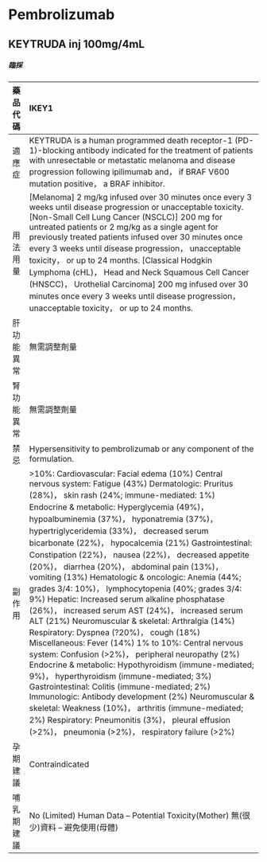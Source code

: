 # Pembrolizumab

## KEYTRUDA inj 100mg/4mL

##### 臨採

| 藥品代碼   | IKEY1                                                                                                                                                                                                                                                                                                                                                                                                                                                                                                                                                                                                                                                                                                                                                                                                                                                                                                                                                                                                                                                                                                                                                                                                                                                          |
|:-----------|:---------------------------------------------------------------------------------------------------------------------------------------------------------------------------------------------------------------------------------------------------------------------------------------------------------------------------------------------------------------------------------------------------------------------------------------------------------------------------------------------------------------------------------------------------------------------------------------------------------------------------------------------------------------------------------------------------------------------------------------------------------------------------------------------------------------------------------------------------------------------------------------------------------------------------------------------------------------------------------------------------------------------------------------------------------------------------------------------------------------------------------------------------------------------------------------------------------------------------------------------------------------|
| 適應症     | KEYTRUDA is a human programmed death receptor-1 (PD-1)-blocking antibody indicated for the treatment of patients with unresectable or metastatic melanoma and disease progression following ipilimumab and， if BRAF V600 mutation positive， a BRAF inhibitor.                                                                                                                                                                                                                                                                                                                                                                                                                                                                                                                                                                                                                                                                                                                                                                                                                                                                                                                                                                                                |
| 用法用量   | [Melanoma] 2 mg/kg infused over 30 minutes once every 3 weeks until disease progression or unacceptable toxicity. [Non-Small Cell Lung Cancer (NSCLC)] 200 mg for untreated patients or 2 mg/kg as a single agent for previously treated patients infused over 30 minutes once every 3 weeks until disease progression， unacceptable toxicity， or up to 24 months. [Classical Hodgkin Lymphoma (cHL)， Head and Neck Squamous Cell Cancer (HNSCC)， Urothelial Carcinoma] 200 mg infused over 30 minutes once every 3 weeks until disease progression， unacceptable toxicity， or up to 24 months.                                                                                                                                                                                                                                                                                                                                                                                                                                                                                                                                                                                                                                                          |
| 肝功能異常 | 無需調整劑量                                                                                                                                                                                                                                                                                                                                                                                                                                                                                                                                                                                                                                                                                                                                                                                                                                                                                                                                                                                                                                                                                                                                                                                                                                                   |
| 腎功能異常 | 無需調整劑量                                                                                                                                                                                                                                                                                                                                                                                                                                                                                                                                                                                                                                                                                                                                                                                                                                                                                                                                                                                                                                                                                                                                                                                                                                                   |
| 禁忌       | Hypersensitivity to pembrolizumab or any component of the formulation.                                                                                                                                                                                                                                                                                                                                                                                                                                                                                                                                                                                                                                                                                                                                                                                                                                                                                                                                                                                                                                                                                                                                                                                         |
| 副作用     | >10%: Cardiovascular: Facial edema (10%) Central nervous system: Fatigue (43%) Dermatologic: Pruritus (28%)， skin rash (24%; immune-mediated: 1%) Endocrine & metabolic: Hyperglycemia (49%)， hypoalbuminemia (37%)， hyponatremia (37%)， hypertriglyceridemia (33%)， decreased serum bicarbonate (22%)， hypocalcemia (21%) Gastrointestinal: Constipation (22%)， nausea (22%)， decreased appetite (20%)， diarrhea (20%)， abdominal pain (13%)， vomiting (13%) Hematologic & oncologic: Anemia (44%; grades 3/4: 10%)， lymphocytopenia (40%; grades 3/4: 9%) Hepatic: Increased serum alkaline phosphatase (26%)， increased serum AST (24%)， increased serum ALT (21%) Neuromuscular & skeletal: Arthralgia (14%) Respiratory: Dyspnea (?20%)， cough (18%) Miscellaneous: Fever (14%) 1% to 10%: Central nervous system: Confusion (>2%)， peripheral neuropathy (2%) Endocrine & metabolic: Hypothyroidism (immune-mediated; 9%)， hyperthyroidism (immune-mediated; 3%) Gastrointestinal: Colitis (immune-mediated; 2%) Immunologic: Antibody development (2%) Neuromuscular & skeletal: Weakness (10%)， arthritis (immune-mediated; 2%) Respiratory: Pneumonitis (3%)， pleural effusion (>2%)， pneumonia (>2%)， respiratory failure (>2%) |
| 孕期建議   | Contraindicated                                                                                                                                                                                                                                                                                                                                                                                                                                                                                                                                                                                                                                                                                                                                                                                                                                                                                                                                                                                                                                                                                                                                                                                                                                                |
| 哺乳期建議 | No (Limited) Human Data – Potential Toxicity(Mother) 無(很少)資料 – 避免使用(母體)                                                                                                                                                                                                                                                                                                                                                                                                                                                                                                                                                                                                                                                                                                                                                                                                                                                                                                                                                                                                                                                                                                                                                                             |

